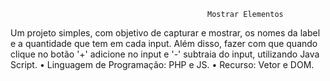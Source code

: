                                                 Mostrar Elementos
Um projeto simples, com objetivo de capturar e mostrar, os nomes da label e a quantidade que tem em cada input.
Além disso, fazer com que quando clique no botão '+' adicione no input e '-' subtraia do input, utilizando Java Script.
•	Linguagem de Programação: PHP e JS.
•	Recurso: Vetor e DOM.
